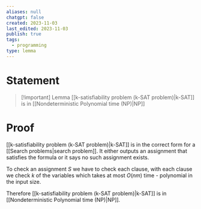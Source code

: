 ```yaml
---
aliases: null
chatgpt: false
created: 2023-11-03
last_edited: 2023-11-03
publish: true
tags:
  - programming
type: lemma
---
```

# Statement

> [!important] Lemma
> [[k-satisfiability problem (k-SAT problem)|k-SAT]] is in [[Nondeterministic Polynomial time (NP)|NP]]

# Proof

[[k-satisfiability problem (k-SAT problem)|k-SAT]] is in the correct form for a [[Search problems|search problem]]. It either outputs an assignment that satisfies the formula or it says no such assignment exists.

To check an assignment $S$ we have to check each clause, with each clause we check $k$ of the variables which takes at most $O(nm)$ time - polynomial in the input size.

Therefore [[k-satisfiability problem (k-SAT problem)|k-SAT]] is in [[Nondeterministic Polynomial time (NP)|NP]].
